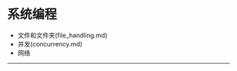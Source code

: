 # 系统编程

+ 文件和文件夹(file_handling.md)
+ 并发(concurrency.md)
+ 网络

--------------------------------------------------------------------------------
